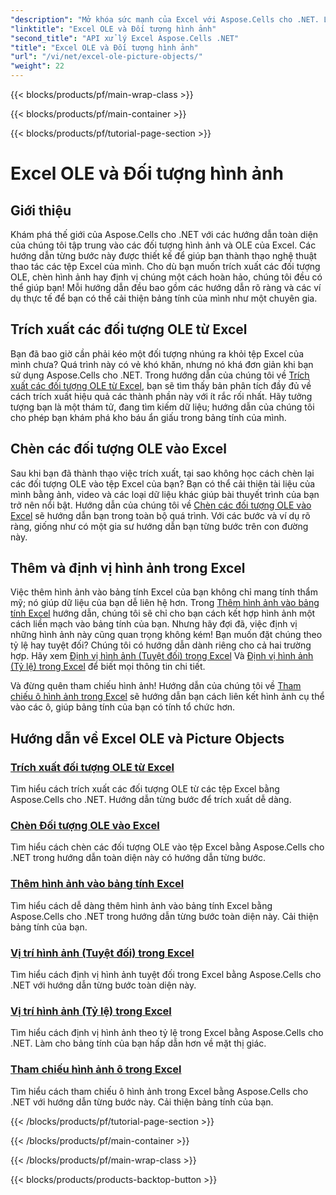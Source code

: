 ```yaml
---
"description": "Mở khóa sức mạnh của Excel với Aspose.Cells cho .NET. Làm chủ các đối tượng OLE và xử lý hình ảnh thông qua các hướng dẫn dễ làm theo của chúng tôi."
"linktitle": "Excel OLE và Đối tượng hình ảnh"
"second_title": "API xử lý Excel Aspose.Cells .NET"
"title": "Excel OLE và Đối tượng hình ảnh"
"url": "/vi/net/excel-ole-picture-objects/"
"weight": 22
---
```


{{< blocks/products/pf/main-wrap-class >}}

{{< blocks/products/pf/main-container >}}

{{< blocks/products/pf/tutorial-page-section >}}

# Excel OLE và Đối tượng hình ảnh

## Giới thiệu

Khám phá thế giới của Aspose.Cells cho .NET với các hướng dẫn toàn diện của chúng tôi tập trung vào các đối tượng hình ảnh và OLE của Excel. Các hướng dẫn từng bước này được thiết kế để giúp bạn thành thạo nghệ thuật thao tác các tệp Excel của mình. Cho dù bạn muốn trích xuất các đối tượng OLE, chèn hình ảnh hay định vị chúng một cách hoàn hảo, chúng tôi đều có thể giúp bạn! Mỗi hướng dẫn đều bao gồm các hướng dẫn rõ ràng và các ví dụ thực tế để bạn có thể cải thiện bảng tính của mình như một chuyên gia.

## Trích xuất các đối tượng OLE từ Excel

Bạn đã bao giờ cần phải kéo một đối tượng nhúng ra khỏi tệp Excel của mình chưa? Quá trình này có vẻ khó khăn, nhưng nó khá đơn giản khi bạn sử dụng Aspose.Cells cho .NET. Trong hướng dẫn của chúng tôi về [Trích xuất các đối tượng OLE từ Excel](./extract-ole-object-from-excel/), bạn sẽ tìm thấy bản phân tích đầy đủ về cách trích xuất hiệu quả các thành phần này với ít rắc rối nhất. Hãy tưởng tượng bạn là một thám tử, đang tìm kiếm dữ liệu; hướng dẫn của chúng tôi cho phép bạn khám phá kho báu ẩn giấu trong bảng tính của mình.

## Chèn các đối tượng OLE vào Excel

Sau khi bạn đã thành thạo việc trích xuất, tại sao không học cách chèn lại các đối tượng OLE vào tệp Excel của bạn? Bạn có thể cải thiện tài liệu của mình bằng ảnh, video và các loại dữ liệu khác giúp bài thuyết trình của bạn trở nên nổi bật. Hướng dẫn của chúng tôi về [Chèn các đối tượng OLE vào Excel](./insert-ole-object-into-excel/) sẽ hướng dẫn bạn trong toàn bộ quá trình. Với các bước và ví dụ rõ ràng, giống như có một gia sư hướng dẫn bạn từng bước trên con đường này.

## Thêm và định vị hình ảnh trong Excel

Việc thêm hình ảnh vào bảng tính Excel của bạn không chỉ mang tính thẩm mỹ; nó giúp dữ liệu của bạn dễ liên hệ hơn. Trong [Thêm hình ảnh vào bảng tính Excel](./add-picture-to-excel/) hướng dẫn, chúng tôi sẽ chỉ cho bạn cách kết hợp hình ảnh một cách liền mạch vào bảng tính của bạn. Nhưng hãy đợi đã, việc định vị những hình ảnh này cũng quan trọng không kém! Bạn muốn đặt chúng theo tỷ lệ hay tuyệt đối? Chúng tôi có hướng dẫn dành riêng cho cả hai trường hợp. Hãy xem [Định vị hình ảnh (Tuyệt đối) trong Excel](./position-picture-absolute-excel/) Và [Định vị hình ảnh (Tỷ lệ) trong Excel](./position-picture-proportional-excel/) để biết mọi thông tin chi tiết.

Và đừng quên tham chiếu hình ảnh! Hướng dẫn của chúng tôi về [Tham chiếu ô hình ảnh trong Excel](./reference-picture-cell-excel/) sẽ hướng dẫn bạn cách liên kết hình ảnh cụ thể vào các ô, giúp bảng tính của bạn có tính tổ chức hơn. 

## Hướng dẫn về Excel OLE và Picture Objects
### [Trích xuất đối tượng OLE từ Excel](./extract-ole-object-from-excel/)
Tìm hiểu cách trích xuất các đối tượng OLE từ các tệp Excel bằng Aspose.Cells cho .NET. Hướng dẫn từng bước để trích xuất dễ dàng.
### [Chèn Đối tượng OLE vào Excel](./insert-ole-object-into-excel/)
Tìm hiểu cách chèn các đối tượng OLE vào tệp Excel bằng Aspose.Cells cho .NET trong hướng dẫn toàn diện này có hướng dẫn từng bước.
### [Thêm hình ảnh vào bảng tính Excel](./add-picture-to-excel/)
Tìm hiểu cách dễ dàng thêm hình ảnh vào bảng tính Excel bằng Aspose.Cells cho .NET trong hướng dẫn từng bước toàn diện này. Cải thiện bảng tính của bạn.
### [Vị trí hình ảnh (Tuyệt đối) trong Excel](./position-picture-absolute-excel/)
Tìm hiểu cách định vị hình ảnh tuyệt đối trong Excel bằng Aspose.Cells cho .NET với hướng dẫn từng bước toàn diện này.
### [Vị trí hình ảnh (Tỷ lệ) trong Excel](./position-picture-proportional-excel/)
Tìm hiểu cách định vị hình ảnh theo tỷ lệ trong Excel bằng Aspose.Cells cho .NET. Làm cho bảng tính của bạn hấp dẫn hơn về mặt thị giác.
### [Tham chiếu hình ảnh ô trong Excel](./reference-picture-cell-excel/)
Tìm hiểu cách tham chiếu ô hình ảnh trong Excel bằng Aspose.Cells cho .NET với hướng dẫn từng bước này. Cải thiện bảng tính của bạn.

{{< /blocks/products/pf/tutorial-page-section >}}

{{< /blocks/products/pf/main-container >}}

{{< /blocks/products/pf/main-wrap-class >}}

{{< blocks/products/products-backtop-button >}}